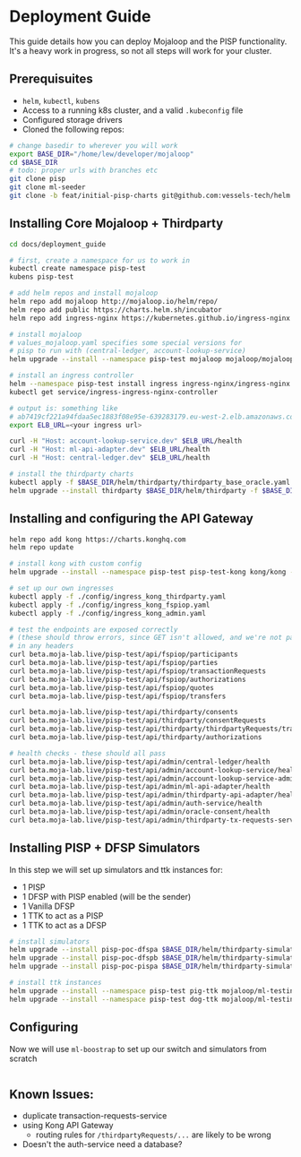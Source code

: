 # Deployment Guide

This guide details how you can deploy Mojaloop and the PISP functionality.
It's a heavy work in progress, so not all steps will work for your cluster.
## Prerequisuites

- `helm`, `kubectl`, `kubens`
- Access to a running k8s cluster, and a valid `.kubeconfig` file
- Configured storage drivers
- Cloned the following repos:
```bash
# change basedir to wherever you will work
export BASE_DIR="/home/lew/developer/mojaloop"
cd $BASE_DIR
# todo: proper urls with branches etc
git clone pisp
git clone ml-seeder
git clone -b feat/initial-pisp-charts git@github.com:vessels-tech/helm.git

```
## Installing Core Mojaloop + Thirdparty

```bash
cd docs/deployment_guide

# first, create a namespace for us to work in
kubectl create namespace pisp-test
kubens pisp-test

# add helm repos and install mojaloop
helm repo add mojaloop http://mojaloop.io/helm/repo/
helm repo add public https://charts.helm.sh/incubator
helm repo add ingress-nginx https://kubernetes.github.io/ingress-nginx

# install mojaloop
# values_mojaloop.yaml specifies some special versions for 
# pisp to run with (central-ledger, account-lookup-service)
helm upgrade --install --namespace pisp-test mojaloop mojaloop/mojaloop -f ./config/values_mojaloop.yaml

# install an ingress controller
helm --namespace pisp-test install ingress ingress-nginx/ingress-nginx
kubectl get service/ingress-ingress-nginx-controller

# output is: something like
# ab7419cf221a94fdaa5ec1883f08e95e-639283179.eu-west-2.elb.amazonaws.com
export ELB_URL=<your ingress url>

curl -H "Host: account-lookup-service.dev" $ELB_URL/health
curl -H "Host: ml-api-adapter.dev" $ELB_URL/health
curl -H "Host: central-ledger.dev" $ELB_URL/health

# install the thirdparty charts
kubectl apply -f $BASE_DIR/helm/thirdparty/thirdparty_base_oracle.yaml
helm upgrade --install thirdparty $BASE_DIR/helm/thirdparty -f $BASE_DIR/helm/thirdparty/values.yaml
```

## Installing and configuring the API Gateway

```bash
helm repo add kong https://charts.konghq.com
helm repo update

# install kong with custom config
helm upgrade --install --namespace pisp-test pisp-test-kong kong/kong -f ./config/kong_values.yaml

# set up our own ingresses
kubectl apply -f ./config/ingress_kong_thirdparty.yaml
kubectl apply -f ./config/ingress_kong_fspiop.yaml
kubectl apply -f ./config/ingress_kong_admin.yaml

# test the endpoints are exposed correctly 
# (these should throw errors, since GET isn't allowed, and we're not passing
# in any headers
curl beta.moja-lab.live/pisp-test/api/fspiop/participants
curl beta.moja-lab.live/pisp-test/api/fspiop/parties
curl beta.moja-lab.live/pisp-test/api/fspiop/transactionRequests
curl beta.moja-lab.live/pisp-test/api/fspiop/authorizations
curl beta.moja-lab.live/pisp-test/api/fspiop/quotes
curl beta.moja-lab.live/pisp-test/api/fspiop/transfers

curl beta.moja-lab.live/pisp-test/api/thirdparty/consents
curl beta.moja-lab.live/pisp-test/api/thirdparty/consentRequests
curl beta.moja-lab.live/pisp-test/api/thirdparty/thirdpartyRequests/transactions/
curl beta.moja-lab.live/pisp-test/api/thirdparty/authorizations

# health checks - these should all pass
curl beta.moja-lab.live/pisp-test/api/admin/central-ledger/health
curl beta.moja-lab.live/pisp-test/api/admin/account-lookup-service/health
curl beta.moja-lab.live/pisp-test/api/admin/account-lookup-service-admin/health
curl beta.moja-lab.live/pisp-test/api/admin/ml-api-adapter/health
curl beta.moja-lab.live/pisp-test/api/admin/thirdparty-api-adapter/health
curl beta.moja-lab.live/pisp-test/api/admin/auth-service/health
curl beta.moja-lab.live/pisp-test/api/admin/oracle-consent/health
curl beta.moja-lab.live/pisp-test/api/admin/thirdparty-tx-requests-service/health
```

## Installing PISP + DFSP Simulators

In this step we will set up simulators and ttk instances for:
- 1 PISP
- 1 DFSP with PISP enabled (will be the sender)
- 1 Vanilla DFSP
- 1 TTK to act as a PISP
- 1 TTK to act as a DFSP

```bash
# install simulators
helm upgrade --install pisp-poc-dfspa $BASE_DIR/helm/thirdparty-simulator -f  $BASE_DIR/helm/thirdparty-simulator/values_dfspa.yml
helm upgrade --install pisp-poc-dfspb $BASE_DIR/helm/thirdparty-simulator -f  $BASE_DIR/helm/thirdparty-simulator/values_dfspb.yml
helm upgrade --install pisp-poc-pispa $BASE_DIR/helm/thirdparty-simulator -f  $BASE_DIR/helm/thirdparty-simulator/values_pispa.yml

# install ttk instances
helm upgrade --install --namespace pisp-test pig-ttk mojaloop/ml-testing-toolkit --values ./config/values-ttk-pig.yaml
helm upgrade --install --namespace pisp-test dog-ttk mojaloop/ml-testing-toolkit --values ./config/values-ttk-dog.yaml
```

## Configuring 

Now we will use `ml-boostrap` to set up our switch and simulators from scratch

```bash

```


## Known Issues:

- duplicate transaction-requests-service
- using Kong API Gateway
    - routing rules for `/thirdpartyRequests/...` are likely to be wrong
- Doesn't the auth-service need a database?
